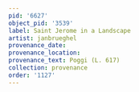 ```yaml
---
pid: '6627'
object_pid: '3539'
label: Saint Jerome in a Landscape
artist: janbrueghel
provenance_date:
provenance_location:
provenance_text: Poggi (L. 617)
collection: provenance
order: '1127'
---
```

